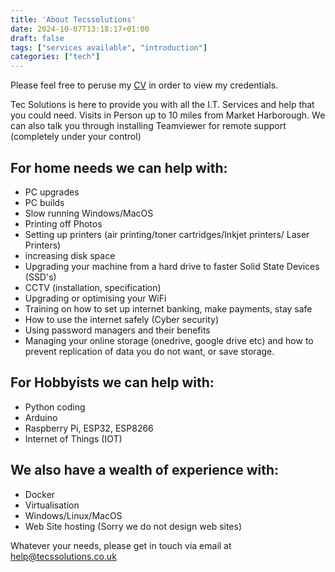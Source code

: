 ```yaml
---
title: 'About Tecssolutions'
date: 2024-10-07T13:18:17+01:00
draft: false
tags: ["services available", "introduction"]
categories: ["tech"]
---
```


Please feel free to peruse my [CV](https://cv.tecssolutions.co.uk/ "CV") in order to view my credentials.

Tec Solutions is here to provide you with all the I.T. Services and help that you could need.  Visits in Person up to 10 miles from Market Harborough.  We can also talk you through installing Teamviewer for remote support (completely under your control)

## For home needs we can help with:
 - PC upgrades
 - PC builds
 - Slow running Windows/MacOS
 - Printing off Photos
 - Setting up printers (air printing/toner cartridges/Inkjet printers/ Laser Printers)
 - increasing disk space
 - Upgrading your machine from a hard drive to faster Solid State Devices  (SSD's)
 - CCTV (installation, specification)
 - Upgrading or optimising your WiFi
 - Training on how to set up internet banking, make payments, stay safe
 - How to use the internet safely (Cyber security)
 - Using password managers and their benefits
 - Managing your online storage (onedrive, google drive etc) and how to prevent replication of data you do not want, or save storage.

## For Hobbyists we can help with:
 - Python coding
 - Arduino
 - Raspberry Pi, ESP32, ESP8266
 - Internet of Things (IOT)


## We also have a wealth of experience with:
 - Docker
 - Virtualisation
 - Windows/Linux/MacOS
 - Web Site hosting (Sorry we do not design web sites)


Whatever your needs, please get in touch via email at help@tecssolutions.co.uk



[//]: # (These are reference links used in the body of this note and get stripped out when the markdown processor does its job. There is no need to format nicely because it shouldn't be seen. Thanks SO - http://stackoverflow.com/questions/4823468/store-comments-in-markdown-syntax)

   [dill]: <https://github.com/joemccann/dillinger>
   [git-repo-url]: <https://github.com/joemccann/dillinger.git>
   [john gruber]: <http://daringfireball.net>
   [df1]: <http://daringfireball.net/projects/markdown/>
   [markdown-it]: <https://github.com/markdown-it/markdown-it>
   [Ace Editor]: <http://ace.ajax.org>
   [node.js]: <http://nodejs.org>
   [Twitter Bootstrap]: <http://twitter.github.com/bootstrap/>
   [jQuery]: <http://jquery.com>
   [@tjholowaychuk]: <http://twitter.com/tjholowaychuk>
   [express]: <http://expressjs.com>
   [CV]: <https://cv.tecssolutions.co.uk/index.html>

